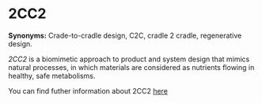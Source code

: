 # 2CC2

<!-- (Sustainability) -->

**Synonyms:** Crade-to-cradle design, C2C, cradle 2 cradle, regenerative design.

*2CC2* is a biomimetic approach to product and system design that mimics natural processes, in which materials are considered as nutrients flowing in healthy, safe metabolisms. 

You can find futher information about 2CC2 [here](../T3.6/cradle_to_cradle.md)
